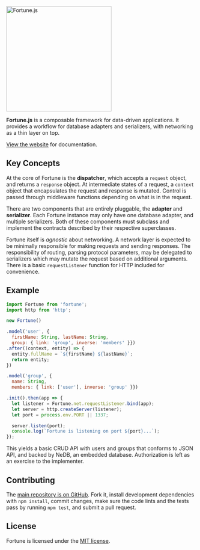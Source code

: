 <a href="http://fortunejs.com">
  <img alt="Fortune.js" src="https://fortunejs.github.io/fortune-website/assets/fortune_logo.svg" width="280">
</a>

**Fortune.js** is a composable framework for data-driven applications. It provides a workflow for database adapters and serializers, with networking as a thin layer on top.

[View the website](http://fortunejs.com) for documentation.

## Key Concepts

At the core of Fortune is the **dispatcher**, which accepts a `request` object, and returns a `response` object. At intermediate states of a request, a `context` object that encapsulates the request and response is mutated. Control is passed through middleware functions depending on what is in the request.

There are two components that are entirely pluggable, the **adapter** and **serializer**. Each Fortune instance may only have one database adapter, and multiple serializers. Both of these components must subclass and implement the contracts described by their respective superclasses.

Fortune itself is *agnostic* about networking. A network layer is expected to be minimally responsible for making requests and sending responses. The responsibility of routing, parsing protocol parameters, may be delegated to serializers which may mutate the request based on additional arguments. There is a basic `requestListener` function for HTTP included for convenience.

## Example

```js
import Fortune from 'fortune';
import http from 'http';

new Fortune()

.model('user', {
  firstName: String, lastName: String,
  group: { link: 'group', inverse: 'members' }})
.after((context, entity) => {
  entity.fullName = `${firstName} ${lastName}`;
  return entity;
})

.model('group', {
  name: String,
  members: { link: ['user'], inverse: 'group' }})

.init().then(app => {
  let listener = Fortune.net.requestListener.bind(app);
  let server = http.createServer(listener);
  let port = process.env.PORT || 1337;

  server.listen(port);
  console.log(`Fortune is listening on port ${port}...`);
});

```

This yields a basic CRUD API with users and groups that conforms to JSON API, and backed by NeDB, an embedded database. Authorization is left as an exercise to the implementer.

## Contributing

The [main repository is on GitHub](https://github.com/fortunejs/fortune). Fork it, install development dependencies with `npm install`, commit changes, make sure the code lints and the tests pass by running `npm test`, and submit a pull request.

## License

Fortune is licensed under the [MIT license](https://raw.githubusercontent.com/fortunejs/fortune/rewrite/LICENSE).
